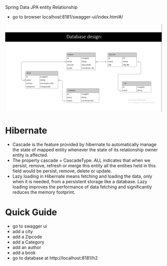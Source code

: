 Spring Data JPA entity Relationship

- go to browser localhost:8181/swagger-ui/index.html#/

![My_image](images/er_diagram.png)


# Hibernate

- Cascade is the feature provided by hibernate to automatically manage the state of mapped entity whenever the state of its relationship owner entity is affected.
- The property cascade = CascadeType. ALL indicates that when we persist, remove, refresh or merge this entity all the entities held in this field would be persist, remove, delete or update.
- Lazy loading in Hibernate means fetching and loading the data, only when it is needed, from a persistent storage like a database. Lazy loading improves the performance of data fetching and significantly reduces the memory footprint.

# Quick Guide

- go to swagger ui
- add a city
- add a Zipcode
- add a Category
- add an author
- add a book
- go to database at http://localhost:8181/h2